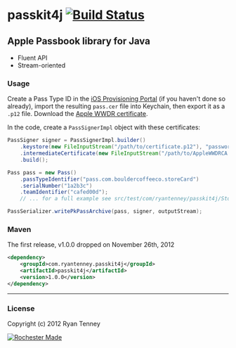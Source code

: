 # passkit4j [![Build Status](https://secure.travis-ci.org/ryantenney/passkit4j.png?branch=master)](https://travis-ci.org/ryantenney/passkit4j)

## Apple Passbook library for Java

 - Fluent API
 - Stream-oriented

### Usage

Create a Pass Type ID in the [iOS Provisioning Portal](https://developer.apple.com/ios/manage/passtypeids/index.action) (if you haven't done so already), import the resulting `pass.cer` file into Keychain, then export it as a `.p12` file. Download the [Apple WWDR certificate](http://developer.apple.com/certificationauthority/AppleWWDRCA.cer).

In the code, create a `PassSignerImpl` object with these certificates:

```java
PassSigner signer = PassSignerImpl.builder()
	.keystore(new FileInputStream("/path/to/certificate.p12"), "password")
	.intermediateCertificate(new FileInputStream("/path/to/AppleWWDRCA.cer"))
	.build();

Pass pass = new Pass()
	.passTypeIdentifier("pass.com.bouldercoffeeco.storeCard")
	.serialNumber("1a2b3c")
	.teamIdentifier("cafed00d");
	// ... for a full example see src/test/com/ryantenney/passkit4j/StoreCardExample.java

PassSerializer.writePkPassArchive(pass, signer, outputStream);
```

### Maven

The first release, v1.0.0 dropped on November 26th, 2012

```xml
<dependency>
	<groupId>com.ryantenney.passkit4j</groupId>
	<artifactId>passkit4j</artifactId>
	<version>1.0.0</version>
</dependency>
```

---

### License

Copyright (c) 2012 Ryan Tenney


[![Rochester Made](http://rochestermade.com/media/images/rochester-made-dark-on-light.png)](http://rochestermade.com)
